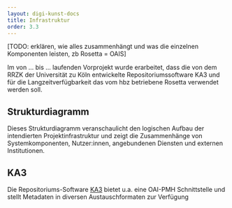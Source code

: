 ```yaml
---
layout: digi-kunst-docs
title: Infrastruktur
order: 3.3
---
```



[TODO: erklären, wie alles zusammenhängt und was die einzelnen Komponenten leisten, zb Rosetta = OAIS]


Im von ... bis ... laufenden Vorprojekt wurde erarbeitet, dass die von dem RRZK der Universität zu Köln entwickelte Repositoriumssoftware KA3 und für die Langzeitverfügbarkeit das vom hbz betriebene Rosetta verwendet werden soll. 

## Strukturdiagramm
Dieses Strukturdiagramm veranschaulicht den logischen Aufbau der intendierten Projektinfrastruktur und zeigt die Zusammenhänge von Systemkomponenten, Nutzer:innen, angebundenen Diensten und externen Institutionen. 


## KA3 

Die Repositoriums-Software [KA3](https://ka3.uni-koeln.de/) bietet u.a. eine OAI-PMH Schnittstelle und stellt Metadaten in diversen Austauschformaten zur Verfügung
